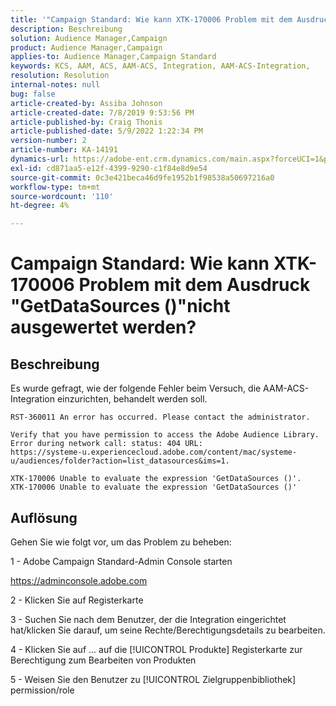 ```yaml
---
title: '"Campaign Standard: Wie kann XTK-170006 Problem mit dem Ausdruck "GetDataSources ()"nicht ausgewertet werden?"'
description: Beschreibung
solution: Audience Manager,Campaign
product: Audience Manager,Campaign
applies-to: Audience Manager,Campaign Standard
keywords: KCS, AAM, ACS, AAM-ACS, Integration, AAM-ACS-Integration,
resolution: Resolution
internal-notes: null
bug: false
article-created-by: Assiba Johnson
article-created-date: 7/8/2019 9:53:56 PM
article-published-by: Craig Thonis
article-published-date: 5/9/2022 1:22:34 PM
version-number: 2
article-number: KA-14191
dynamics-url: https://adobe-ent.crm.dynamics.com/main.aspx?forceUCI=1&pagetype=entityrecord&etn=knowledgearticle&id=322eb0db-caa1-e911-a96a-000d3a34e213
exl-id: cd871aa5-e12f-4399-9290-c1f84e8d9e54
source-git-commit: 0c3e421beca46d9fe1952b1f98538a50697216a0
workflow-type: tm+mt
source-wordcount: '110'
ht-degree: 4%

---
```


# Campaign Standard: Wie kann XTK-170006 Problem mit dem Ausdruck &quot;GetDataSources ()&quot;nicht ausgewertet werden?

## Beschreibung


Es wurde gefragt, wie der folgende Fehler beim Versuch, die AAM-ACS-Integration einzurichten, behandelt werden soll.


```
RST-360011 An error has occurred. Please contact the administrator.

Verify that you have permission to access the Adobe Audience Library. 
Error during network call: status: 404 URL: 
https://systeme-u.experiencecloud.adobe.com/content/mac/systeme-u/audiences/folder?action=list_datasources&ims=1.

XTK-170006 Unable to evaluate the expression 'GetDataSources ()'.
XTK-170006 Unable to evaluate the expression 'GetDataSources ()'
```

## Auflösung


Gehen Sie wie folgt vor, um das Problem zu beheben:



1 - Adobe Campaign Standard-Admin Console starten

https://adminconsole.adobe.com

2 - Klicken Sie auf  Registerkarte

3 - Suchen Sie nach dem Benutzer, der die Integration eingerichtet hat/klicken Sie darauf, um seine Rechte/Berechtigungsdetails zu bearbeiten.

4 - Klicken Sie auf ... auf die [!UICONTROL Produkte] Registerkarte zur Berechtigung zum Bearbeiten von Produkten

5 - Weisen Sie den Benutzer zu [!UICONTROL Zielgruppenbibliothek] permission/role
